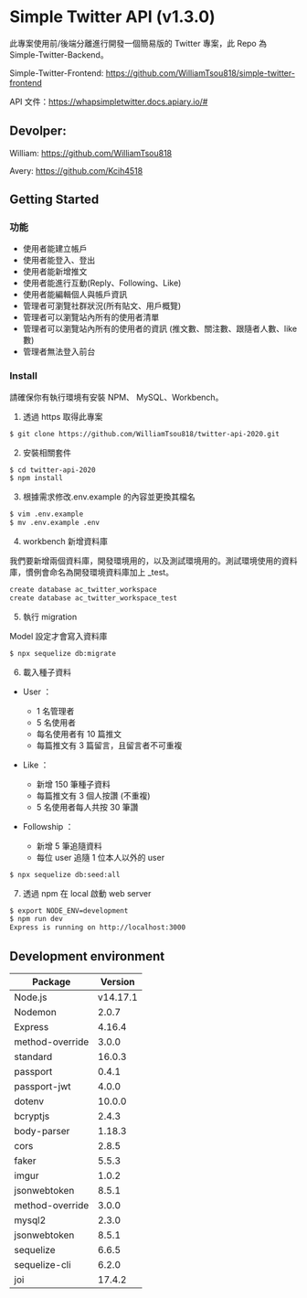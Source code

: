 # Simple Twitter API (v1.3.0)

此專案使用前/後端分離進行開發一個簡易版的 Twitter 專案，此 Repo 為 Simple-Twitter-Backend。

Simple-Twitter-Frontend: https://github.com/WilliamTsou818/simple-twitter-frontend

API 文件：https://whapsimpletwitter.docs.apiary.io/#

## Devolper:

William: https://github.com/WilliamTsou818

Avery: https://github.com/Kcih4518

## Getting Started

### 功能

- 使用者能建立帳戶
- 使用者能登入、登出
- 使用者能新增推文
- 使用者能進行互動(Reply、Following、Like)
- 使用者能編輯個人與帳戶資訊
- 管理者可瀏覽社群狀況(所有貼文、用戶概覽)
- 管理者可以瀏覽站內所有的使用者清單
- 管理者可以瀏覽站內所有的使用者的資訊 (推文數、關注數、跟隨者人數、like 數)
- 管理者無法登入前台

### Install

請確保你有執行環境有安裝 NPM、 MySQL、Workbench。

1. 透過 https 取得此專案

```bash
$ git clone https://github.com/WilliamTsou818/twitter-api-2020.git
```

2. 安裝相關套件

```bash
$ cd twitter-api-2020
$ npm install
```

3. 根據需求修改.env.example 的內容並更換其檔名

```bash
$ vim .env.example
$ mv .env.example .env
```

4. workbench 新增資料庫

我們要新增兩個資料庫，開發環境用的，以及測試環境用的。測試環境使用的資料庫，慣例會命名為開發環境資料庫加上 \_test。

```bash
create database ac_twitter_workspace
create database ac_twitter_workspace_test
```

5. 執行 migration

Model 設定才會寫入資料庫

```bash
$ npx sequelize db:migrate

```

6. 載入種子資料

- User ：

  - 1 名管理者
  - 5 名使用者
  - 每名使用者有 10 篇推文
  - 每篇推文有 3 篇留言，且留言者不可重複

- Like ：

  - 新增 150 筆種子資料
  - 每篇推文有 3 個人按讚 (不重複)
  - 5 名使用者每人共按 30 筆讚

- Followship ：
  - 新增 5 筆追隨資料
  - 每位 user 追隨 1 位本人以外的 user

```bash
$ npx sequelize db:seed:all
```

7. 透過 npm 在 local 啟動 web server

```bash
$ export NODE_ENV=development
$ npm run dev
Express is running on http://localhost:3000
```

## Development environment

| Package         | Version  |
| --------------- | -------- |
| Node.js         | v14.17.1 |
| Nodemon         | 2.0.7    |
| Express         | 4.16.4   |
| method-override | 3.0.0    |
| standard        | 16.0.3   |
| passport        | 0.4.1    |
| passport-jwt    | 4.0.0    |
| dotenv          | 10.0.0   |
| bcryptjs        | 2.4.3    |
| body-parser     | 1.18.3   |
| cors            | 2.8.5    |
| faker           | 5.5.3    |
| imgur           | 1.0.2    |
| jsonwebtoken    | 8.5.1    |
| method-override | 3.0.0    |
| mysql2          | 2.3.0    |
| jsonwebtoken    | 8.5.1    |
| sequelize       | 6.6.5    |
| sequelize-cli   | 6.2.0    |
| joi             | 17.4.2   |

